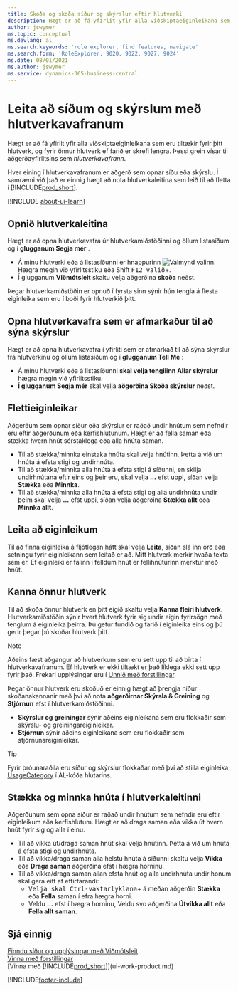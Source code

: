```yaml
---
title: Skoða og skoða síður og skýrslur eftir hlutverki
description: Hægt er að fá yfirlit yfir alla viðskiptaeiginleikana sem eru tiltækir fyrir hlutverkið þitt og önnur hlutverk með hlutverkaleitinni.
author: jswymer
ms.topic: conceptual
ms.devlang: al
ms.search.keywords: 'role explorer, find features, navigate'
ms.search.form: 'RoleExplorer, 9020, 9022, 9027, 9024'
ms.date: 08/01/2021
ms.author: jswymer
ms.service: dynamics-365-business-central
---
```


# Leita að síðum og skýrslum með hlutverkavafranum

Hægt er að fá yfirlit yfir alla viðskiptaeiginleikana sem eru tiltækir fyrir þitt hlutverk, og fyrir önnur hlutverk ef farið er skrefi lengra. Þessi grein vísar til aðgerðayfirlitsins sem *hlutverkavafrann*.

Hver eining í hlutverkavafranum er aðgerð sem opnar síðu eða skýrslu. Í samræmi við það er einnig hægt að nota hlutverkaleitina sem leið til að fletta í [!INCLUDE[prod_short](includes/prod_short.md)].

[!INCLUDE [about-ui-learn](includes/about-ui-learn.md)]

## Opnið hlutverkaleitina

Hægt er að opna hlutverkavafra úr hlutverkamiðstöðinni og öllum listasíðum og í **glugganum Segja mér** .

- Á mínu hlutverki eða á listasíðunni er hnappurinn ![Valmynd valinn.](media/ui_menu_button.png "Valmyndarhnappur") Hægra megin við yfirlitsstiku eða Shift <kbd>F12 valið</kbd>+<kbd></kbd>.
- Í glugganum **Viðmótsleit** skaltu velja aðgerðina **skoða** neðst.

Þegar hlutverkamiðstöðin er opnuð í fyrsta sinn sýnir hún tengla á flesta eiginleika sem eru í boði fyrir hlutverkið þitt.

## Opna hlutverkavafra sem er afmarkaður til að sýna skýrslur 

Hægt er að opna hlutverkavafra í yfirliti sem er afmarkað til að sýna skýrslur frá hlutverkinu og öllum listasíðum og í **glugganum Tell Me** :

- Á mínu hlutverki eða á listasíðunni **skal velja tengilinn Allar skýrslur** hægra megin við yfirlitsstiku.
-  **Í glugganum Segja mér** skal velja **aðgerðina Skoða skýrslur** neðst.

## Flettieiginleikar

Aðgerðum sem opnar síður eða skýrslur er raðað undir hnútum sem nefndir eru eftir aðgerðunum eða kerfishlutunum. Hægt er að fella saman eða stækka hvern hnút sérstaklega eða alla hnúta saman.

- Til að stækka/minnka einstaka hnúta skal velja hnútinn. Þetta á við um hnúta á efsta stigi og undirhnúta.
- Til að stækka/minnka alla hnúta á efsta stigi á síðunni, en skilja undirhnútana eftir eins og þeir eru, skal velja **...** efst uppi, síðan velja **Stækka** eða **Minnka**.
- Til að stækka/minnka alla hnúta á efsta stigi og alla undirhnúta undir þeim skal velja **...** efst uppi, síðan velja aðgerðina **Stækka allt** eða **Minnka allt**.

## Leita að eiginleikum

Til að finna eiginleika á fljótlegan hátt skal velja **Leita**, síðan slá inn orð eða setningu fyrir eiginleikann sem leitað er að. Mitt hlutverk merkir hvaða texta sem er. Ef eiginleiki er falinn í felldum hnút er fellihnúturinn merktur með hnút. 

## Kanna önnur hlutverk

Til að skoða önnur hlutverk en þitt eigið skaltu velja **Kanna fleiri hlutverk**. Hlutverkamiðstöðin sýnir hvert hlutverk fyrir sig undir eigin fyrirsögn með tenglum á eiginleika þeirra. Þú getur fundið og farið í eiginleika eins og þú gerir þegar þú skoðar hlutverk þitt.

> [!NOTE]
> Aðeins fæst aðgangur að hlutverkum sem eru sett upp til að birta í hlutverkavafranum. Ef hlutverk er ekki tiltækt er það líklega ekki sett upp fyrir það. Frekari upplýsingar eru í [Unnið með forstillingar](admin-users-profiles-roles.md). 

Þegar önnur hlutverk eru skoðuð er einnig hægt að þrengja niður skoðanakannanir með því að nota **aðgerðirnar Skýrsla & Greining** og **Stjórnun** efst í hlutverkamiðstöðinni.

- **Skýrslur og greiningar** sýnir aðeins eiginleikana sem eru flokkaðir sem skýrslu- og greiningareiginleikar.
- **Stjórnun** sýnir aðeins eiginleikana sem eru flokkaðir sem stjórnunareiginleikar.

> [!TIP]
> Fyrir þróunaraðila eru síður og skýrslur flokkaðar með því að stilla eiginleika [UsageCategory](/dynamics365/business-central/dev-itpro/developer/properties/devenv-usagecategory-property) í AL-kóða hlutarins.
<!--
 
## Role explorer actions

There a several actions along the top of the role explorer to help you locate features of your role and other roles.

|Action|Description|
|------|------|
|**All**|Shows all features that are related to the role.|
|**Find**|Lets you enter a word or phrase to quickly locate feature names that match.|
|**Explore more roles**|All business features that are available for all roles including your own. When exploring all roles, the other actions work the same way, except for all roles shown. **NOTE:** You can only access roles that are set up to show in role explorer. For more information, see [Manage Profiles](admin-users-profiles-roles.md).  |
|**Report & Analysis**|This action Shows only those features that are categorized as reports and analysis features.|
|**Administration**|Shows only those features that are categorized as administration features.|



<!--
Choose the **Find** action at the top of the role explorer to quickly locate feature names that contain a certain term.

Choose the **Explore more roles** action at the top of the role explorer to get an overview of all business features that are available for all roles including your own.

> [!NOTE]
> Only Role Center actions for profiles where the **Show in Role Explorer** check box is selected will appear on the extended version of the role explorer (shown with the **Explore more roles** action). For more information, see [Manage Profiles](admin-users-profiles-roles.md).
-->

## Stækka og minnka hnúta í hlutverkaleitinni

Aðgerðunum sem opna síður er raðað undir hnútum sem nefndir eru eftir eiginleikum eða kerfishlutum. Hægt er að draga saman eða víkka út hvern hnút fyrir sig og alla í einu.

- Til að víkka út/draga saman hnút skal velja hnútinn. Þetta á við um hnúta á efsta stigi og undirhnúta.
- Til að víkka/draga saman alla helstu hnúta á síðunni skaltu velja **Víkka** eða **Draga saman** aðgerðina efst í hægra horninu.
- Til að víkka/draga saman allan efsta hnút og alla undirhnúta undir honum skal gera eitt af eftirfarandi:
  -  <kbd>Velja skal Ctrl-vaktarlyklana</kbd>+<kbd></kbd> á meðan aðgerðin **Stækka** eða **Fella** saman í efra hægra horni.
  - Veldu **...** efst í hægra horninu, Veldu svo aðgerðina **Útvíkka allt** eða **Fella allt saman**.

## Sjá einnig

[Finndu síður og upplýsingar með Viðmótsleit](ui-search.md)  
[Vinna með forstillingar](admin-users-profiles-roles.md)  
[Vinna með [!INCLUDE[prod_short](includes/prod_short.md)]](ui-work-product.md)  

[!INCLUDE[footer-include](includes/footer-banner.md)]
